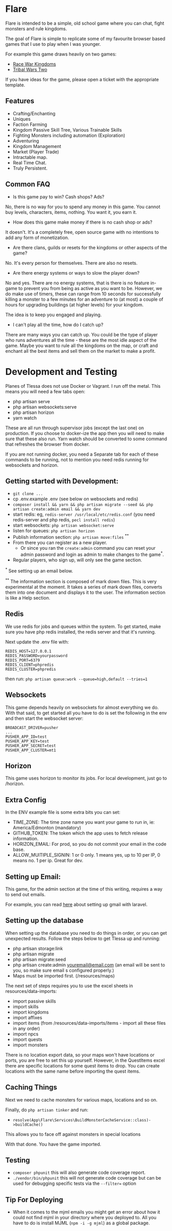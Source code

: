 # Flare

Flare is intended to be a simple, old school game where you can chat, fight monsters and rule kingdoms.

The goal of Flare is simple to replicate some of my favourite browser based games that I use to play when I was younger.

For example this game draws heavily on two games:

- [Race War Kingdoms](http://www.glitchless.com/racewarkingdoms.html)
- [Tribal Wars Two](https://www.innogames.com/games/tribal-wars-2/)

If you have ideas for the game, please open a ticket with the appropriate template.

## Features

- Crafting/Enchanting
- Uniques
- Faction Farming
- Kingdom Passive Skill Tree, Various Trainable Skills
- Fighting Monsters including automation (Exploration)
- Adventuring
- Kingdom Management
- Market (Player Trade)
- Intractable map.
- Real Time Chat.
- Truly Persistent.

## Common FAQ

- Is this game pay to win? Cash shops? Ads?

No, there is no way for you to spend any money in this game. You cannot buy levels, characters, items, nothing. You want it, you earn it.

- How does this game make money if there is no cash shop or ads?

It doesn't. It's a completely free, open source game with no intentions to add any form of 
monetization.

- Are there clans, guilds or resets for the kingdoms or other aspects of the game?

No. It's every person for themselves. There are also no resets.

- Are there energy systems or ways to slow the player down?

No and yes. There are no energy systems, that is there is no feature in-game to prevent you from being as active as you want to be. 
However, we do make use of timers, these can range from 10 seconds for successfully killing a monster to a few minutes for an adventure to (at most) a couple of hours for upgrading buildings (at higher levels) for your kingdom.

The idea is to keep you engaged and playing.

- I can't play all the time, how do I catch up?

There are many ways you can catch up. You could be the type of player who runs adventures all the time - these are the most idle aspect of the game. Maybe you want to rule all the kingdoms on the map, or craft and enchant all the best items and sell them on the market to make a profit.

# Development and Testing

Planes of Tlessa does not use Docker or Vagrant. I run off the metal. This means you will need a few tabs open:

- php artisan serve
- php artisan websockets:serve
- php artisan horizon
- yarn watch

These are all run through supervisor jobs (except the last one) on production. If you choose to docker-ize the app then you will need to make
sure that these also run. Yarn watch should be converted to some command that refreshes the browser from docker.

If you are not running docker, you need a Separate tab for each of these commands to be running, 
not to mention you need redis running for websockets and horizon.

## Getting started with Development:

- `git clone ...`
- cp .env.example .env (see below on websockets and redis)
- `composer install && yarn && php artisan migrate --seed && php artisan create:admin email && yarn dev`
- start redis: eg, `redis-server /usr/local/etc/redis.conf` (you need redis-server and php redis, `pecl install redis`)
- start websockets: `php artisan websocket:serve`
- listen for queues: `php artisan horizon`
- Publish information section: `php artisan move:files` <sup>**</sup>
- From there you can register as a new player.
  - Or since you ran the `create:admin` command you can reset your admin password and login as admin to make changes to the game<sup>*</sup>.
- Regular players, who sign up, will only see the game section.

<sup>*</sup> See setting up an email below.

<sup>**</sup> The information section is composed of mark down files. This is very experimental at the moment. It takes a series of mark down files, converts them into one document and displays it to the user. The information section is like a Help section.

## Redis

We use redis for jobs and queues within the system. To get started, make sure you have php redis installed, the redis server and that it's running.

Next update the .env file with:

```
REDIS_HOST=127.0.0.1
REDIS_PASSWORD=yourpassword
REDIS_PORT=6379
REDIS_CLIENT=phpredis
REDIS_CLUSTER=phpredis
```

then run: `php artisan queue:work --queue=high,default --tries=1`

## Websockets

This game depends heavily on websockets for almost everything we do. With that said, to get started all you have to do is set the following in the env
and then start the websocket server:

```
BROADCAST_DRIVER=pusher
...
PUSHER_APP_ID=test
PUSHER_APP_KEY=test
PUSHER_APP_SECRET=test
PUSHER_APP_CLUSTER=mt1
```

## Horizon

This game uses horizon to monitor its jobs. For local development, just go to /horizon.

## Extra Config

In the ENV example file is some extra bits you can set:

- TIME_ZONE: The time zone name you want your game to run in, ie: America/Edmonton (mandatory)
- GITHUB_TOKEN: The token which the app uses to fetch release information.
- HORIZON_EMAIL: For prod, so you do not commit your email in the code base.
- ALLOW_MUlTIPLE_SIGNIN: 1 or 0 only. 1 means yes, up to 10 per IP, 0 means no. 1 per ip. Great for dev.

## Setting up Email:

This game, for the admin section at the time of this writing, requires a way to send out emails.

For example, you can read [here](https://medium.com/@agavitalis/how-to-send-an-email-in-laravel-using-gmail-smtp-server-53d962f01a0c) about setting up gmail with laravel.

## Setting up the database

When setting up the database you need to do things in order, or you can get unexpected results. Follow the steps below to get Tlessa up and running:

- php artisan storage:link
- php artisan migrate
- php artisan migrate:seed
- php artisan create:admin youremail@email.com (an email will be sent to you, so make sure email s configured properly.)
- Maps must be imported first. (/resources/maps)

The next set of steps requires you to use the excel sheets in resources/data-imports:

- import passive skills
- import skills
- import kingdoms
- import affixes
- import items (from /resources/data-imports/items - import all these files in any order)
- import npcs
- import quests
- import monsters

There is no location export data, so your maps won't have locations or ports, you are free to set this up yourself. However, in the QuestItems excel there are specific locations
for some quest items to drop. You can create locations with the same name before importing the quest items.

## Caching Things

Next we need to cache monsters for various maps, locations and so on.

Finally, do `php artisan tinker` and run:

- `resolve(App\Flare\Services\BuildMonsterCacheService::class)->buildCache()`

This allows you to face off against monsters in special locations

With that done. You have the game imported.

## Testing

- `composer phpunit` this will also generate code coverage report.
- `./vendor/bin/phpunit` this will not generate code coverage but can be used for debugging specific tests via the `--filter=` option

## Tip For Deploying

- When it comes to the mjml emails you might get an error about how it could not find mjml in your directory where you deployed to.
  All you have to do is install MJML (`npm -i -g mjml`) as a global package.
